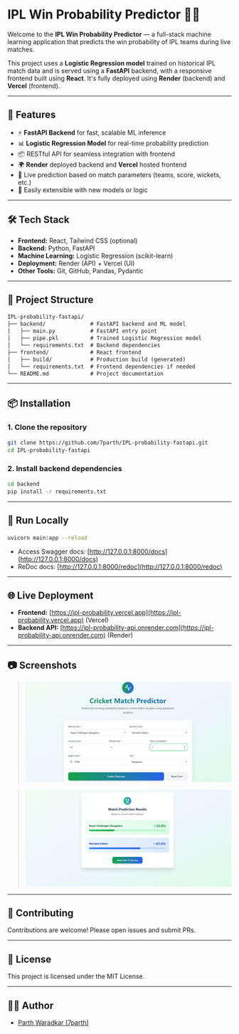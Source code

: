 # IPL Win Probability Predictor 🎯🏏

Welcome to the **IPL Win Probability Predictor** — a full-stack machine learning application that predicts the win probability of IPL teams during live matches.

This project uses a **Logistic Regression model** trained on historical IPL match data and is served using a **FastAPI** backend, with a responsive frontend built using **React**. It's fully deployed using **Render** (backend) and **Vercel** (frontend).

---

## 🚀 Features

- ⚡ **FastAPI Backend** for fast, scalable ML inference
- 📊 **Logistic Regression Model** for real-time probability prediction
- 📦 RESTful API for seamless integration with frontend
- 🌍 **Render** deployed backend and **Vercel** hosted frontend
- 🔁 Live prediction based on match parameters (teams, score, wickets, etc.)
- 🔧 Easily extensible with new models or logic

---

## 🛠️ Tech Stack

- **Frontend:** React, Tailwind CSS (optional)
- **Backend:** Python, FastAPI
- **Machine Learning:** Logistic Regression (scikit-learn)
- **Deployment:** Render (API) + Vercel (UI)
- **Other Tools:** Git, GitHub, Pandas, Pydantic

---

## 📁 Project Structure

```
IPL-probability-fastapi/
├── backend/              # FastAPI backend and ML model
│   ├── main.py           # FastAPI entry point
│   ├── pipe.pkl          # Trained Logistic Regression model
│   └── requirements.txt  # Backend dependencies
├── frontend/             # React frontend
│   ├── build/            # Production build (generated)
│   └── requirements.txt  # Frontend dependencies if needed
└── README.md             # Project documentation
```

---

## 📦 Installation

### 1. Clone the repository

```bash
git clone https://github.com/7parth/IPL-probability-fastapi.git
cd IPL-probability-fastapi
```

### 2. Install backend dependencies

```bash
cd backend
pip install -r requirements.txt
```

---

## 🧪 Run Locally

```bash
uvicorn main:app --reload
```

- Access Swagger docs: [http://127.0.0.1:8000/docs](http://127.0.0.1:8000/docs)
- ReDoc docs: [http://127.0.0.1:8000/redoc](http://127.0.0.1:8000/redoc)

---

## 🌐 Live Deployment

- **Frontend:** [https://ipl-probability.vercel.app](https://ipl-probability.vercel.app) (Vercel)
- **Backend API:** [https://ipl-probability-api.onrender.com](https://ipl-probability-api.onrender.com) (Render)

---

## 📷 Screenshots

> ![Prediction Page Screenshot](Screenshots/UI.png)

> ![Prediction Page Screenshot](Screenshots/predict.png)


---

## 🤝 Contributing

Contributions are welcome! Please open issues and submit PRs.

---

## 📄 License

This project is licensed under the MIT License.

---

## 👨‍💻 Author

- [Parth Waradkar (7parth)](https://github.com/7parth)
